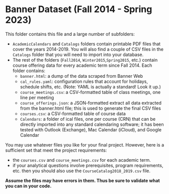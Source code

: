 # Banner Dataset (Fall 2014 - Spring 2023)

This folder contains this file and a large number of subfolders:

- `AcademicCalendars` and `Catalogs` folders contain printable PDF files that cover the years 2014-2019. You will also find a couple of CSV files in the `Catalogs` folder that you will need to import into your database.
- The rest of the folders (`Fall2014`, `Winter2015`,`Spring2015`, etc.) contain course offering data for every academic term since Fall 2014. Each folder contains:    
    - `banner.html`: a dump of the data scraped from Banner Web
    - `cal_rules.yaml`: configuration rules that account for holidays, schedule shifts, etc. (Note: YAML is actually a standard! Look it up.)
    - `course_meetings.csv`: a CSV-formatted table of class meetings, one line per meeting
    - `course_offerings.json`: a JSON-formatted extract all data extracted from the banner.html file; this is used to generate the final CSV files
    - `courses.csv`: a CSV-formatted table of course data
    - `Calendars`: a folder of ical files, one per course (CRN) that can be directly imported into any standard calendaring software; it has been tested with Outlook (Exchange), Mac Calendar (iCloud), and Google Calendar
    
You may use whatever files you like for your final project. However, here is a sufficient set that meet the project requirements:
- the `courses.csv` and `course_meetings.csv` for each academic term. 
- if your analytical questions involve prerequisites, program requirements, etc. then you should also use the `CourseCatalog2018_2019.csv` file. 

**Assume the files may have errors in them. Thus be sure to validate what you can in your code.**
